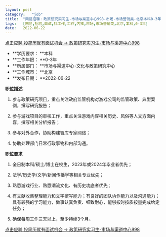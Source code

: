 ```yaml
---
layout:	post
category:	"job"
title:	"网易招聘：政策研究实习生-市场与渠道中心998-市场-市场营销类-北京本科0-3年"
tags:	[网易,招聘,面试,找工作,工作,内推,市场,市场营销类,北京,本科,0-3年]
date:	2022-06-22
---
```


[点击应聘 投简历就有面试机会 -> 政策研究实习生-市场与渠道中心998](http://mobile.bole.netease.com/bole/boleDetail?id=41071&employeeId=346f03c3cda5f04c&key=all)



- **学历要求： **本科
- **工作年限： **0-3年
- **所属部门： **市场与渠道中心-文化与政策研究中心
- **工作城市： **北京
- **发布日期： **2022-06-22



**职位描述**
1. 参与政策研究项目，重点关注政府监管机构对游戏公司的监管政策、典型案例，撰写研究报告；

2. 参与游戏项目的审核工作，重点关注游戏内容相关历史、风俗等人文方面内容，撰写相关分析报告；

3. 参与对外合作，协助构建智库专家网络；

4. 协助处理部门日常行政事物和内部沟通。



**职位要求**
1. 全日制本科/硕士/博士在校生，2023年或2024年毕业者优先；

2. 法学/历史学/文学/新闻传播学等相关专业优先；

3. 熟悉游戏行业、熟悉潮流文化、有历史功底者优先；

4. 有文献收集整理能力和文字撰写能力；有良好的团队协作能力以及沟通能力；具有较强的学习能力，做事认真负责、细致耐心，能够按时按质按量完成给定任务；

5. 确保每周工作三天以上，至少持续3个月。



[点击应聘 投简历就有面试机会 -> 政策研究实习生-市场与渠道中心998](http://mobile.bole.netease.com/bole/boleDetail?id=41071&employeeId=346f03c3cda5f04c&key=all)